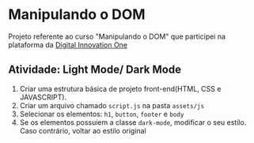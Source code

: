 # Manipulando o DOM

Projeto referente ao curso "Manipulando o DOM" que participei na plataforma da [Digital Innovation One](https://web.dio.me/course/manipulando-dom-com-javascript/learning/e84c6e17-6a14-4e5d-9916-87600aa4e9aa?back=/track/inter-frontend-developer)

## Atividade: Light Mode/ Dark Mode

1. Criar uma estrutura básica de projeto front-end(HTML, CSS e JAVASCRIPT).
2. Criar um arquivo chamado `script.js` na pasta `assets/js`
3. Selecionar os elementos: `h1`, `button`,  `footer` e `body`
4. Se os elementos possuiem a classe `dark-mode`, modificar o seu estilo. Caso contrário, voltar ao estilo original